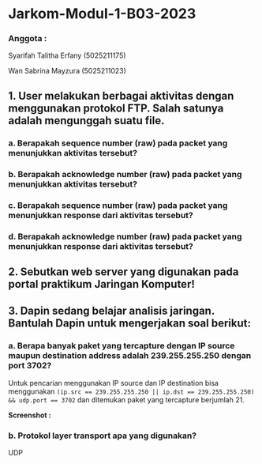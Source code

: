 # Jarkom-Modul-1-B03-2023
### Anggota :
Syarifah Talitha Erfany (5025211175)

Wan Sabrina Mayzura (5025211023)

## 1. User melakukan berbagai aktivitas dengan menggunakan protokol FTP. Salah satunya adalah mengunggah suatu file.
### a. Berapakah sequence number (raw) pada packet yang menunjukkan aktivitas tersebut? 
### b. Berapakah acknowledge number (raw) pada packet yang menunjukkan aktivitas tersebut? 
### c. Berapakah sequence number (raw) pada packet yang menunjukkan response dari aktivitas tersebut?
### d. Berapakah acknowledge number (raw) pada packet yang menunjukkan response dari aktivitas tersebut?

## 2. Sebutkan web server yang digunakan pada portal praktikum Jaringan Komputer!

## 3. Dapin sedang belajar analisis jaringan. Bantulah Dapin untuk mengerjakan soal berikut:

### a. Berapa banyak paket yang tercapture dengan IP source maupun destination address adalah 239.255.255.250 dengan port 3702?
Untuk pencarian menggunakan IP source dan IP destination bisa menggunakan `(ip.src == 239.255.255.250 || ip.dst == 239.255.255.250) && udp.port == 3702` dan ditemukan paket yang tercapture berjumlah 21.

**Screenshot :**

### b. Protokol layer transport apa yang digunakan?
UDP

